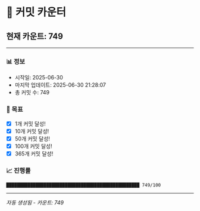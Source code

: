 # 🔢 커밋 카운터

## 현재 카운트: 749

---

### 📊 정보
- 시작일: 2025-06-30
- 마지막 업데이트: 2025-06-30 21:28:07
- 총 커밋 수: 749

### 🎯 목표
- [x] 1개 커밋 달성!
- [x] 10개 커밋 달성!
- [x] 50개 커밋 달성!
- [x] 100개 커밋 달성!
- [x] 365개 커밋 달성!

### 📈 진행률
```
██████████████████████████████████████████████████ 749/100
```

---
*자동 생성됨 - 카운트: 749*
